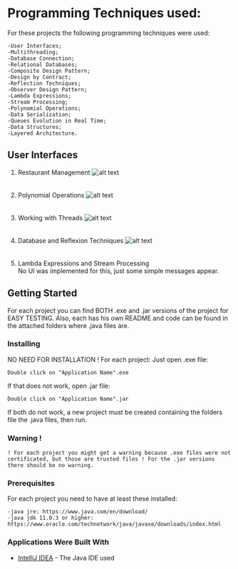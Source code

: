 # Programming Techniques used:
For these projects the following programming techniques were used:
```
-User Interfaces;
-Multithreading;
-Database Connection;
-Relational Databases;
-Composite Design Pattern;
-Design by Contract;
-Reflection Techniques;
-Observer Design Pattern;
-Lambda Expressions;
-Stream Processing;
-Polynomial Operations;
-Data Serialization;
-Queues Evolution in Real Time;
-Data Structures;
-Layered Architecture.
```

## User Interfaces
1. Restaurant Management
![alt text](https://github.com/DanutGavrus/Photos/blob/master/1.%20Restaurant%20Management.png)<br/><br/><br/>
2. Polynomial Operations
![alt text](https://github.com/DanutGavrus/Photos/blob/master/2.%20Polynomial%20Operations.png)<br/><br/><br/>
3. Working with Threads
![alt text](https://github.com/DanutGavrus/Photos/blob/master/3.%20Working%20with%20Threads.png)<br/><br/><br/>
4. Database and Reflexion Techniques
![alt text](https://github.com/DanutGavrus/Photos/blob/master/4.%20Database%20and%20Reflexion%20Techniques.png)<br/><br/><br/>
5. Lambda Expressions and Stream Processing<br/>
No UI was implemented for this, just some simple messages appear.

## Getting Started
For each project you can find BOTH .exe and .jar versions of the project for EASY TESTING. Also, each has his own README and code can be found in the attached folders where .java files are.

### Installing
NO NEED FOR INSTALLATION ! For each project:
Just open .exe file:
```
Double click on "Application Name".exe
```
If that does not work, open .jar file:
```
Double click on "Application Name".jar
```
If both do not work, a new project must be created containing the folders file the .java files, then run.

### Warning !
```
! For each project you might get a warning because .exe files were not certificated, but those are trusted files ! For the .jar versions there should be no warning.
```

### Prerequisites
For each project you need to have at least these installed:
```
-java jre: https://www.java.com/en/download/
-java jdk 11.0.3 or higher: https://www.oracle.com/technetwork/java/javase/downloads/index.html
```

### Applications Were Built With
* [IntelliJ IDEA](https://www.jetbrains.com/idea/) - The Java IDE used 